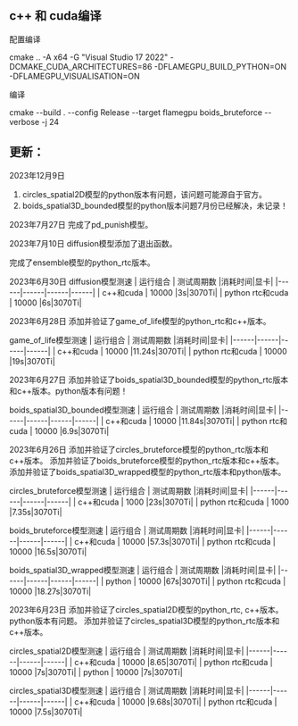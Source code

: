 ## c++ 和 cuda编译

配置编译

cmake .. -A x64 -G "Visual Studio 17 2022" -DCMAKE_CUDA_ARCHITECTURES=86 -DFLAMEGPU_BUILD_PYTHON=ON -DFLAMEGPU_VISUALISATION=ON

编译

cmake --build . --config Release --target flamegpu boids_bruteforce --verbose -j 24

## 更新：

2023年12月9日
1. circles_spatial2D模型的python版本有问题，该问题可能源自于官方。
2. boids_spatial3D_bounded模型的python版本问题7月份已经解决，未记录！

2023年7月27日
完成了pd_punish模型。

2023年7月10日
diffusion模型添加了退出函数。

完成了ensemble模型的python_rtc版本。


2023年6月30日
diffusion模型测速
| 运行组合 | 测试周期数 |消耗时间|显卡|
|------|------|------|------|
| c++和cuda | 10000   |3s|3070Ti|
| python rtc和cuda | 10000   |6s|3070Ti|


2023年6月28日
添加并验证了game_of_life模型的python_rtc和c++版本。

game_of_life模型测速
| 运行组合 | 测试周期数 |消耗时间|显卡|
|------|------|------|------|
| c++和cuda | 10000   |11.24s|3070Ti|
| python rtc和cuda | 10000   |19s|3070Ti|

2023年6月27日
添加并验证了boids_spatial3D_bounded模型的python_rtc版本和c++版本。python版本有问题！

boids_spatial3D_bounded模型测速
| 运行组合 | 测试周期数 |消耗时间|显卡|
|------|------|------|------|
| c++和cuda | 10000   |11.84s|3070Ti|
| python rtc和cuda | 10000   |6.9s|3070Ti|



2023年6月26日
添加并验证了circles_bruteforce模型的python_rtc版本和c++版本。
添加并验证了boids_bruteforce模型的python_rtc版本和c++版本。
添加并验证了boids_spatial3D_wrapped模型的python_rtc版本和python版本。

circles_bruteforce模型测速
| 运行组合 | 测试周期数 |消耗时间|显卡|
|------|------|------|------|
| c++和cuda | 1000   |23s|3070Ti|
| python rtc和cuda | 1000  |7.35s|3070Ti|

boids_bruteforce模型测速
| 运行组合 | 测试周期数 |消耗时间|显卡|
|------|------|------|------|
| c++和cuda | 10000   |57.3s|3070Ti|
| python rtc和cuda | 10000   |16.5s|3070Ti|


boids_spatial3D_wrapped模型测速
| 运行组合 | 测试周期数 |消耗时间|显卡|
|------|------|------|------|
| python | 10000   |67s|3070Ti|
| python rtc和cuda | 10000   |18.27s|3070Ti|

2023年6月23日
添加并验证了circles_spatial2D模型的python_rtc, c++版本。python版本有问题。
添加并验证了circles_spatial3D模型的python_rtc版本和c++版本。

circles_spatial2D模型测速
| 运行组合 | 测试周期数 |消耗时间|显卡|
|------|------|------|------|
| c++和cuda | 10000   |8.65|3070Ti|
| python rtc和cuda | 10000  |7s|3070Ti|
| python | 10000  |7s|3070Ti|

circles_spatial3D模型测速
| 运行组合 | 测试周期数 |消耗时间|显卡|
|------|------|------|------|
| c++和cuda | 10000   |9.68s|3070Ti|
| python rtc和cuda | 10000  |7.5s|3070Ti|

